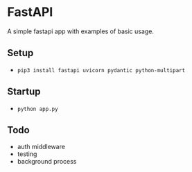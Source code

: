 # FastAPI

A simple fastapi app with examples of basic usage.

## Setup

- `pip3 install fastapi uvicorn pydantic python-multipart`

## Startup

- `python app.py`

## Todo

- auth middleware
- testing
- background process
